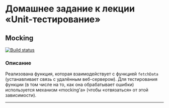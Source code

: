 # Домашнее задание к лекции «Unit-тестирование»

## Mocking

[![Build status](https://ci.appveyor.com/api/projects/status/un7i60ro9t4ibwhe?svg=true)](https://ci.appveyor.com/project/NadinDesyatova/unit-tests-mocking)

### Описание

Реализована функция, которая взаимодействует с функцией `fetchData` (устанавливает связь с удалённым веб-сервером). 
Для тестирования функции (в том числе на то, как она обрабатывает ошибки) используется механизм «mocking'а» (чтобы «отвязаться» от этой зависимости).

---